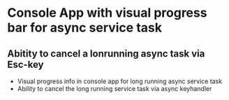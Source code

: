 # Console App with visual progress bar for async service task
## Abitity to cancel a lonrunning async task via Esc-key

* Visual progress info in console app for long running async service task
* Ability to cancel the long running service task via async keyhandler 
